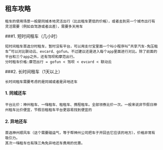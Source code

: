 ## 租车攻略

    租车的使用场景一般是同城本地灵活出行（比出租车更低的价格），或者去到另一个城市出行有灵活需要（例如自驾游或者出差），需要多天用车

###1. 短时间租车（几小时）

    短时间租车首选分时租车，暂时没有平台，可以用支付宝里面一个叫小程序叫“共享汽车-免压租车”可以对比联动云、evcard、gofun。不过建议还是进入每个app里面进行对比。除了前面的平台和三个app之外，还有驾呗和摩范出行。
    分时租车价格:摩范出行 = gofun < 驾呗 < evcard < 联动云

###2. 长时间租车（1天以上）

    长时间租车需要考虑的是同城或者是异地还车

####  1. 同城还车
    
    平台比价：神州租车、一嗨租车、租租车、携程租车。全部领券比价一次。一般来说非节假日神州租车比价便宜，节假日租租车平台更容易找到便宜的
    
####  2. 异地还车
    首选神州顺风车（这个需要碰运气，等于帮神州公司把车子开回去它应该的地方），价格非常有吸引力。
    其次一嗨租车也有珠三角免异地还车费用的优惠。
